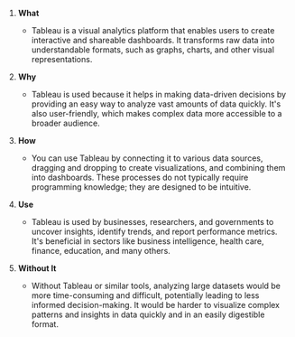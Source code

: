 1. **What**
   - Tableau is a visual analytics platform that enables users to create interactive and shareable dashboards. It transforms raw data into understandable formats, such as graphs, charts, and other visual representations.

2. **Why**
   - Tableau is used because it helps in making data-driven decisions by providing an easy way to analyze vast amounts of data quickly. It's also user-friendly, which makes complex data more accessible to a broader audience.

3. **How**
   - You can use Tableau by connecting it to various data sources, dragging and dropping to create visualizations, and combining them into dashboards. These processes do not typically require programming knowledge; they are designed to be intuitive.

4. **Use**
   - Tableau is used by businesses, researchers, and governments to uncover insights, identify trends, and report performance metrics. It's beneficial in sectors like business intelligence, health care, finance, education, and many others.

5. **Without It**
   - Without Tableau or similar tools, analyzing large datasets would be more time-consuming and difficult, potentially leading to less informed decision-making. It would be harder to visualize complex patterns and insights in data quickly and in an easily digestible format.